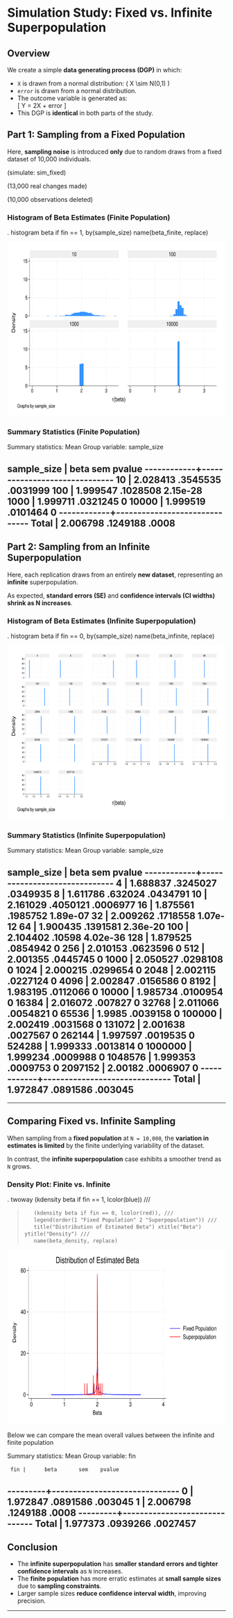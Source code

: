 # Simulation Study: Fixed vs. Infinite Superpopulation

## **Overview**
We create a simple **data generating process (DGP)** in which:  
- `X` is drawn from a normal distribution: \( X \sim N(0,1) \)  
- `error` is drawn from a normal distribution.  
- The outcome variable is generated as:  
  \[
  Y = 2X + error
  \]
- This DGP is **identical** in both parts of the study.

## **Part 1: Sampling from a Fixed Population**
Here, **sampling noise** is introduced **only** due to random draws from a fixed dataset of 10,000 individuals.


(simulate: sim_fixed)



(13,000 real changes made)

(10,000 observations deleted)


### **Histogram of Beta Estimates (Finite Population)**
  
. histogram beta if fin == 1, by(sample_size) name(beta_finite, replace)

 
<img src="fig_beta_finite.svg" height="400" alt="Beta Distribution - Finite Population" >

### **Summary Statistics (Finite Population)**

Summary statistics: Mean
Group variable: sample_size 

sample_size |      beta       sem    pvalue
------------+------------------------------
         10 |  2.028413  .3545535  .0031999
        100 |  1.999547  .1028508  2.15e-28
       1000 |  1.999711  .0321245         0
      10000 |  1.999519  .0101464         0
------------+------------------------------
      Total |  2.006798  .1249188     .0008
-------------------------------------------



## **Part 2: Sampling from an Infinite Superpopulation**
Here, each replication draws from an entirely **new dataset**, representing an **infinite** superpopulation.  

As expected, **standard errors (SE)** and **confidence intervals (CI widths)** **shrink as N increases**.

### **Histogram of Beta Estimates (Infinite Superpopulation)** 
. histogram beta if fin == 0, by(sample_size) name(beta_infinite, replace)

  
<img src="fig_beta_infinite.svg" height="400" alt="Beta Distribution - Infinite Superpopulation" >

### **Summary Statistics (Infinite Superpopulation)**

Summary statistics: Mean
Group variable: sample_size 

sample_size |      beta       sem    pvalue
------------+------------------------------
          4 |  1.688837  .3245027  .0349935
          8 |  1.611786   .632024  .0434791
         10 |  2.161029  .4050121  .0006977
         16 |  1.875561  .1985752  1.89e-07
         32 |  2.009262  .1718558  1.07e-12
         64 |  1.900435  .1391581  2.36e-20
        100 |  2.104402    .10598  4.02e-36
        128 |  1.879525  .0854942         0
        256 |  2.010153  .0623596         0
        512 |  2.001355  .0445745         0
       1000 |  2.050527  .0298108         0
       1024 |  2.000215  .0299654         0
       2048 |  2.002115  .0227124         0
       4096 |  2.002847  .0156586         0
       8192 |  1.983195  .0112066         0
      10000 |  1.985734  .0100954         0
      16384 |  2.016072   .007827         0
      32768 |  2.011066  .0054821         0
      65536 |    1.9985  .0039158         0
     100000 |  2.002419  .0031568         0
     131072 |  2.001638  .0027567         0
     262144 |  1.997597  .0019535         0
     524288 |  1.999333  .0013814         0
    1000000 |  1.999234  .0009988         0
    1048576 |  1.999353  .0009753         0
    2097152 |   2.00182  .0006907         0
------------+------------------------------
      Total |  1.972847  .0891586   .003045
-------------------------------------------


---

## **Comparing Fixed vs. Infinite Sampling**
When sampling from a **fixed population** at `N = 10,000`, the **variation in estimates is limited** by the finite underlying variability of the dataset.  

In contrast, the **infinite superpopulation** case exhibits a smoother trend as `N` grows.

### **Density Plot: Finite vs. Infinite** 
. twoway (kdensity beta if fin == 1, lcolor(blue)) ///
>        (kdensity beta if fin == 0, lcolor(red)), ///
>        legend(order(1 "Fixed Population" 2 "Superpopulation")) ///
>        title("Distribution of Estimated Beta") xtitle("Beta") ytitle("Density") ///
>        name(beta_density, replace)


<img src="fig_beta_density.svg" height="400" alt="Beta Density Comparison" >


Below we can compare the mean overall values between the infinite and finite population

Summary statistics: Mean
Group variable: fin 

     fin |      beta       sem    pvalue
---------+------------------------------
       0 |  1.972847  .0891586   .003045
       1 |  2.006798  .1249188     .0008
---------+------------------------------
   Total |  1.977373  .0939266  .0027457
----------------------------------------



## **Conclusion**
- The **infinite superpopulation** has **smaller standard errors and tighter confidence intervals** as `N` increases.
- The **finite population** has more erratic estimates at **small sample sizes** due to **sampling constraints**.
- Larger sample sizes **reduce confidence interval width**, improving precision.

---
